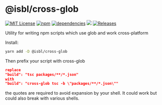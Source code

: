 # @isbl/cross-glob

[![MIT License](https://img.shields.io/npm/l/@isbl/cross-glob?style=flat)](https://github.com/CodeWitchBella/isbl-cross-glob/blob/main/LICENSE)
[![npm](https://img.shields.io/npm/v/@isbl/cross-glob?style=flat)](https://www.npmjs.com/package/@isbl/cross-glob)
[![dependencies](https://img.shields.io/librariesio/release/npm/@isbl/cross-glob?style=flat)](https://github.com/CodeWitchBella/isbl-cross-glob/blob/main/package.json)
![](https://img.shields.io/github/last-commit/CodeWitchBella/isbl-cross-glob?style=flat)
[![Releases](https://img.shields.io/github/release-date/CodeWitchBella/isbl-cross-glob?style=flat)](https://github.com/CodeWitchBella/isbl-cross-glob/releases)

Utility for writing npm scripts which use glob and work cross-platform

Install:

```sh
yarn add -D @isbl/cross-glob
```

Then prefix your script with cross-glob

```json
replace
"build": "tsc packages/**/*.json"
with
"build": "cross-glob tsc -b \"packages/**/*.json\""
```

the quotes are required to avoid expansion by your shell. It could work but
could also break with various shells.
